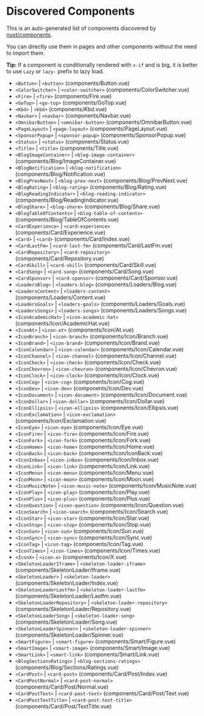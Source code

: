 # Discovered Components

This is an auto-generated list of components discovered by [nuxt/components](https://github.com/nuxt/components).

You can directly use them in pages and other components without the need to import them.

**Tip:** If a component is conditionally rendered with `v-if` and is big, it is better to use `Lazy` or `lazy-` prefix to lazy load.

- `<Button>` | `<button>` (components/Button.vue)
- `<ColorSwitcher>` | `<color-switcher>` (components/ColorSwitcher.vue)
- `<Fire>` | `<fire>` (components/Fire.vue)
- `<GoTop>` | `<go-top>` (components/GoTop.vue)
- `<Kbd>` | `<kbd>` (components/Kbd.vue)
- `<Navbar>` | `<navbar>` (components/Navbar.vue)
- `<OmnibarButton>` | `<omnibar-button>` (components/OmnibarButton.vue)
- `<PageLayout>` | `<page-layout>` (components/PageLayout.vue)
- `<SponsorPopup>` | `<sponsor-popup>` (components/SponsorPopup.vue)
- `<Status>` | `<status>` (components/Status.vue)
- `<Title>` | `<title>` (components/Title.vue)
- `<BlogImageContainer>` | `<blog-image-container>` (components/Blog/ImageContainer.vue)
- `<BlogNotification>` | `<blog-notification>` (components/Blog/Notification.vue)
- `<BlogPrevNext>` | `<blog-prev-next>` (components/Blog/PrevNext.vue)
- `<BlogRating>` | `<blog-rating>` (components/Blog/Rating.vue)
- `<BlogReadingIndicator>` | `<blog-reading-indicator>` (components/Blog/ReadingIndicator.vue)
- `<BlogShare>` | `<blog-share>` (components/Blog/Share.vue)
- `<BlogTableOfContents>` | `<blog-table-of-contents>` (components/Blog/TableOfContents.vue)
- `<CardExperience>` | `<card-experience>` (components/Card/Experience.vue)
- `<Card>` | `<card>` (components/Card/Index.vue)
- `<CardLastFm>` | `<card-last-fm>` (components/Card/LastFm.vue)
- `<CardRepository>` | `<card-repository>` (components/Card/Repository.vue)
- `<CardSkill>` | `<card-skill>` (components/Card/Skill.vue)
- `<CardSong>` | `<card-song>` (components/Card/Song.vue)
- `<CardSponsor>` | `<card-sponsor>` (components/Card/Sponsor.vue)
- `<LoadersBlog>` | `<loaders-blog>` (components/Loaders/Blog.vue)
- `<LoadersContent>` | `<loaders-content>` (components/Loaders/Content.vue)
- `<LoadersGoals>` | `<loaders-goals>` (components/Loaders/Goals.vue)
- `<LoadersSongs>` | `<loaders-songs>` (components/Loaders/Songs.vue)
- `<IconAcademicHat>` | `<icon-academic-hat>` (components/Icon/AcademicHat.vue)
- `<IconAt>` | `<icon-at>` (components/Icon/At.vue)
- `<IconBranch>` | `<icon-branch>` (components/Icon/Branch.vue)
- `<IconBrand>` | `<icon-brand>` (components/Icon/Brand.vue)
- `<IconCalendar>` | `<icon-calendar>` (components/Icon/Calendar.vue)
- `<IconChannel>` | `<icon-channel>` (components/Icon/Channel.vue)
- `<IconCheck>` | `<icon-check>` (components/Icon/Check.vue)
- `<IconChevron>` | `<icon-chevron>` (components/Icon/Chevron.vue)
- `<IconClock>` | `<icon-clock>` (components/Icon/Clock.vue)
- `<IconCog>` | `<icon-cog>` (components/Icon/Cog.vue)
- `<IconDev>` | `<icon-dev>` (components/Icon/Dev.vue)
- `<IconDocument>` | `<icon-document>` (components/Icon/Document.vue)
- `<IconDollar>` | `<icon-dollar>` (components/Icon/Dollar.vue)
- `<IconEllipsis>` | `<icon-ellipsis>` (components/Icon/Ellipsis.vue)
- `<IconExclamation>` | `<icon-exclamation>` (components/Icon/Exclamation.vue)
- `<IconEye>` | `<icon-eye>` (components/Icon/Eye.vue)
- `<IconFire>` | `<icon-fire>` (components/Icon/Fire.vue)
- `<IconFork>` | `<icon-fork>` (components/Icon/Fork.vue)
- `<IconHome>` | `<icon-home>` (components/Icon/Home.vue)
- `<IconBack>` | `<icon-back>` (components/Icon/IconBack.vue)
- `<IconInbox>` | `<icon-inbox>` (components/Icon/Inbox.vue)
- `<IconLink>` | `<icon-link>` (components/Icon/Link.vue)
- `<IconMenu>` | `<icon-menu>` (components/Icon/Menu.vue)
- `<IconMoon>` | `<icon-moon>` (components/Icon/Moon.vue)
- `<IconMusicNote>` | `<icon-music-note>` (components/Icon/MusicNote.vue)
- `<IconPlay>` | `<icon-play>` (components/Icon/Play.vue)
- `<IconPlus>` | `<icon-plus>` (components/Icon/Plus.vue)
- `<IconQuestion>` | `<icon-question>` (components/Icon/Question.vue)
- `<IconSearch>` | `<icon-search>` (components/Icon/Search.vue)
- `<IconStar>` | `<icon-star>` (components/Icon/Star.vue)
- `<IconStop>` | `<icon-stop>` (components/Icon/Stop.vue)
- `<IconSun>` | `<icon-sun>` (components/Icon/Sun.vue)
- `<IconSync>` | `<icon-sync>` (components/Icon/Sync.vue)
- `<IconTag>` | `<icon-tag>` (components/Icon/Tag.vue)
- `<IconTimes>` | `<icon-times>` (components/Icon/Times.vue)
- `<IconX>` | `<icon-x>` (components/Icon/X.vue)
- `<SkeletonLoaderIframe>` | `<skeleton-loader-iframe>` (components/SkeletonLoader/Iframe.vue)
- `<SkeletonLoader>` | `<skeleton-loader>` (components/SkeletonLoader/Index.vue)
- `<SkeletonLoaderLastfm>` | `<skeleton-loader-lastfm>` (components/SkeletonLoader/Lastfm.vue)
- `<SkeletonLoaderRepository>` | `<skeleton-loader-repository>` (components/SkeletonLoader/Repository.vue)
- `<SkeletonLoaderSong>` | `<skeleton-loader-song>` (components/SkeletonLoader/Song.vue)
- `<SkeletonLoaderSpinner>` | `<skeleton-loader-spinner>` (components/SkeletonLoader/Spinner.vue)
- `<SmartFigure>` | `<smart-figure>` (components/Smart/Figure.vue)
- `<SmartImage>` | `<smart-image>` (components/Smart/Image.vue)
- `<SmartLink>` | `<smart-link>` (components/Smart/Link.vue)
- `<BlogSectionsRatings>` | `<blog-sections-ratings>` (components/Blog/Sections/Ratings.vue)
- `<CardPost>` | `<card-post>` (components/Card/Post/Index.vue)
- `<CardPostNormal>` | `<card-post-normal>` (components/Card/Post/Normal.vue)
- `<CardPostText>` | `<card-post-text>` (components/Card/Post/Text.vue)
- `<CardPostTextTitle>` | `<card-post-text-title>` (components/Card/Post/TextTitle.vue)
